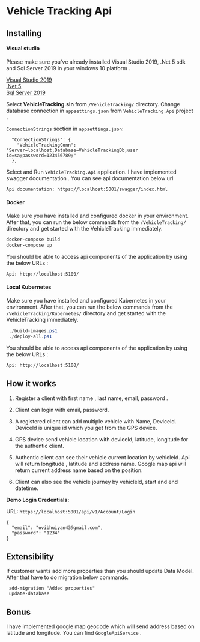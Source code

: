 # Vehicle Tracking Api

## Installing

#### Visual studio

Please make sure you've already installed Visual Studio 2019, .Net 5 sdk and Sql Server 2019 in your windows 10 platform .

[Visual Studio 2019](https://visualstudio.microsoft.com/downloads/)  
[.Net 5](https://dotnet.microsoft.com/download/dotnet/5.0)  
[Sql Server 2019](https://www.microsoft.com/en-us/sql-server/sql-server-downloads)

Select **VehicleTracking.sln** from `/VehicleTracking/` directory.
Change database connection in `appsettings.json` from `VehicleTracking.Api` project .

`ConnectionStrings` section in `appsettings.json`:

```
  "ConnectionStrings": {
    "VehicleTrackingConn": "Server=localhost;Database=VehicleTrackingDb;user id=sa;password=123456789;"
  },

```

Select and Run `VehicleTracking.Api` application.
I have implemented swagger documentation . You can see api documentation below url

```
Api documentation: https://localhost:5001/swagger/index.html
```

#### Docker

Make sure you have installed and configured docker in your environment. After that, you can run the below commands from the `/VehicleTracking/` directory and get started with the VehicleTracking immediately.

```powershell
docker-compose build
docker-compose up
```

You should be able to access api components of the application by using the below URLs :

```
Api: http://localhost:5100/
```

#### Local Kubernetes

Make sure you have installed and configured Kubernetes in your environment.
After that, you can run the below commands from the `/VehicleTracking/Kubernetes/` directory and get started with the VehicleTracking immediately.

```powershell
 ./build-images.ps1
 ./deploy-all.ps1
```

You should be able to access api components of the application by using the below URLs :

```
Api: http://localhost:5100/
```

## How it works

1. Register a client with first name , last name, email, password .
2. Client can login with email, password.

3. A registered client can add multiple vehicle with Name, DeviceId. DeviceId is unique id which you get from the GPS device.

4. GPS device send vehicle location with deviceId, latitude, longitude for the authentic client.

5. Authentic client can see their vehicle current location by vehicleId. Api will return longitude , latitude and address name. Google map api will return current address name based on the position.

6. Client can also see the vehicle journey by vehicleId, start and end datetime.

**Demo Login Credentials:**

URL: `https://localhost:5001/api/v1/Account/Login`

```
{
  "email": "ovibhuiyan43@gmail.com",
  "password": "1234"
}
```

## Extensibility

If customer wants add more properties than you should update Data Model.
After that have to do migration below commands.

```package manager
 add-migration "Added properties"
 update-database
```

## Bonus

I have implemented google map geocode which will send address based on latitude and longitude. You can find `GoogleApiService` .
